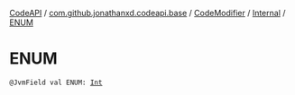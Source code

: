 [CodeAPI](../../../index.md) / [com.github.jonathanxd.codeapi.base](../../index.md) / [CodeModifier](../index.md) / [Internal](index.md) / [ENUM](.)

# ENUM

`@JvmField val ENUM: `[`Int`](https://kotlinlang.org/api/latest/jvm/stdlib/kotlin/-int/index.html)